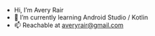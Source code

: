 - Hi, I’m Avery Rair
- 🌱 I’m currently learning Android Studio / Kotlin
- 📫 Reachable at averyrair@gmail.com
